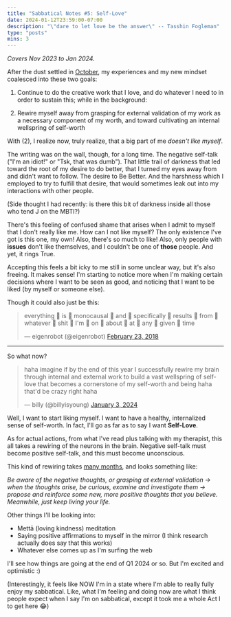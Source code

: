 ```yaml
---
title: "Sabbatical Notes #5: Self-Love"
date: 2024-01-12T23:59:00-07:00
description: "\"dare to let love be the answer\" -- Tasshin Fogleman"
type: "posts"
mins: 3
---
```


_Covers Nov 2023 to Jan 2024._

After the dust settled in <a target="_blank" href="https://billy.dev/posts/sabbatical-notes/4/">October</a>, my experiences and my new mindset coalesced into these two goals:

1. Continue to do the creative work that I love, and do whatever I need to in order to sustain this; while in the background:

2. Rewire myself away from grasping for external validation of my work as a necessary component of my worth, and toward cultivating an internal wellspring of self-worth

With (2), I realize now, truly realize, that a big part of me _doesn't like myself_.

The writing was on the wall, though, for a long time. The negative self-talk ("I'm an idiot!" or "Tsk, that was dumb"). That little trail of darkness that led toward the root of my desire to do better, that I turned my eyes away from and didn't want to follow. The desire to Be Better. And the harshness which I employed to try to fulfill that desire, that would sometimes leak out into my interactions with other people. 

(Side thought I had recently: is there this bit of darkness inside all those who tend J on the MBTI?)

There's this feeling of confused shame that arises when I admit to myself that I don't really like me. How can I not like myself? The only existence I've got is this one, my own! Also, there's so much to like! Also, only people with **issues** don't like themselves, and I couldn't be one of **those** people. And yet, it rings True.

Accepting this feels a bit icky to me still in some unclear way, but it's also freeing. It makes sense! I'm starting to notice more when I'm making certain decisions where I want to be seen as good, and noticing that I want to be liked (by myself or someone else). 

Though it could also just be this:
<blockquote class="twitter-tweet"><p lang="en" dir="ltr">everything 👏 is 👏 monocausal 👏 and 👏 specifically 👏 results 👏 from 👏 whatever 👏 shit 👏 I&#39;m 👏 on 👏 about 👏 at 👏 any 👏 given 👏 time</p>&mdash; eigenrobot (@eigenrobot) <a href="https://twitter.com/eigenrobot/status/967114911401652225?ref_src=twsrc%5Etfw">February 23, 2018</a></blockquote> <script async src="https://platform.twitter.com/widgets.js" charset="utf-8"></script>

<hr>

So what now?

<blockquote class="twitter-tweet"><p lang="en" dir="ltr">haha imagine if by the end of this year I successfully rewire my brain through internal and external work to build a vast wellspring of self-love that becomes a cornerstone of my self-worth and being haha that&#39;d be crazy right haha</p>&mdash; billy (@billyisyoung) <a href="https://twitter.com/billyisyoung/status/1742670293154570735?ref_src=twsrc%5Etfw">January 3, 2024</a></blockquote> <script async src="https://platform.twitter.com/widgets.js" charset="utf-8"></script>

Well, I want to start liking myself. I want to have a healthy, internalized sense of self-worth. In fact, I'll go as far as to say I want **Self-Love**.

As for actual actions, from what I've read plus talking with my therapist, this all takes a rewiring of the neurons in the brain. Negative self-talk must become positive self-talk, and this must become unconscious. 

This kind of rewiring takes <a target="_blank" href="https://twitter.com/billyisyoung/status/1469531249555378176">many months</a>, and looks something like:

_Be aware of the negative thoughts, or grasping at external validation -> when the thoughts arise, be curious, examine and investigate them -> propose and reinforce some new, more positive thoughts that you believe. Meanwhile, just keep living your life._

Other things I'll be looking into:
* Mettā (loving kindness) meditation
* Saying positive affirmations to myself in the mirror (I think research actually does say that this works)
* Whatever else comes up as I'm surfing the web

I'll see how things are going at the end of Q1 2024 or so. But I'm excited and optimistic :)

(Interestingly, it feels like NOW I'm in a state where I'm able to really fully enjoy my sabbatical. Like, what I'm feeling and doing now are what I think people expect when I say I'm on sabbatical, except it took me a whole Act I to get here 😂)
